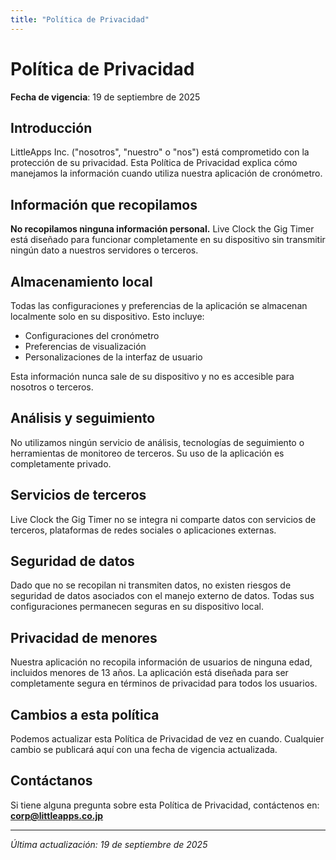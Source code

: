 ```yaml
---
title: "Política de Privacidad"
---
```


# Política de Privacidad

**Fecha de vigencia**: 19 de septiembre de 2025

## Introducción

LittleApps Inc. ("nosotros", "nuestro" o "nos") está comprometido con la protección de su privacidad. Esta Política de Privacidad explica cómo manejamos la información cuando utiliza nuestra aplicación de cronómetro.

## Información que recopilamos

**No recopilamos ninguna información personal.** Live Clock the Gig Timer está diseñado para funcionar completamente en su dispositivo sin transmitir ningún dato a nuestros servidores o terceros.

## Almacenamiento local

Todas las configuraciones y preferencias de la aplicación se almacenan localmente solo en su dispositivo. Esto incluye:
- Configuraciones del cronómetro
- Preferencias de visualización
- Personalizaciones de la interfaz de usuario

Esta información nunca sale de su dispositivo y no es accesible para nosotros o terceros.

## Análisis y seguimiento

No utilizamos ningún servicio de análisis, tecnologías de seguimiento o herramientas de monitoreo de terceros. Su uso de la aplicación es completamente privado.

## Servicios de terceros

Live Clock the Gig Timer no se integra ni comparte datos con servicios de terceros, plataformas de redes sociales o aplicaciones externas.

## Seguridad de datos

Dado que no se recopilan ni transmiten datos, no existen riesgos de seguridad de datos asociados con el manejo externo de datos. Todas sus configuraciones permanecen seguras en su dispositivo local.

## Privacidad de menores

Nuestra aplicación no recopila información de usuarios de ninguna edad, incluidos menores de 13 años. La aplicación está diseñada para ser completamente segura en términos de privacidad para todos los usuarios.

## Cambios a esta política

Podemos actualizar esta Política de Privacidad de vez en cuando. Cualquier cambio se publicará aquí con una fecha de vigencia actualizada.

## Contáctanos

Si tiene alguna pregunta sobre esta Política de Privacidad, contáctenos en:
**corp@littleapps.co.jp**

---

*Última actualización: 19 de septiembre de 2025*
